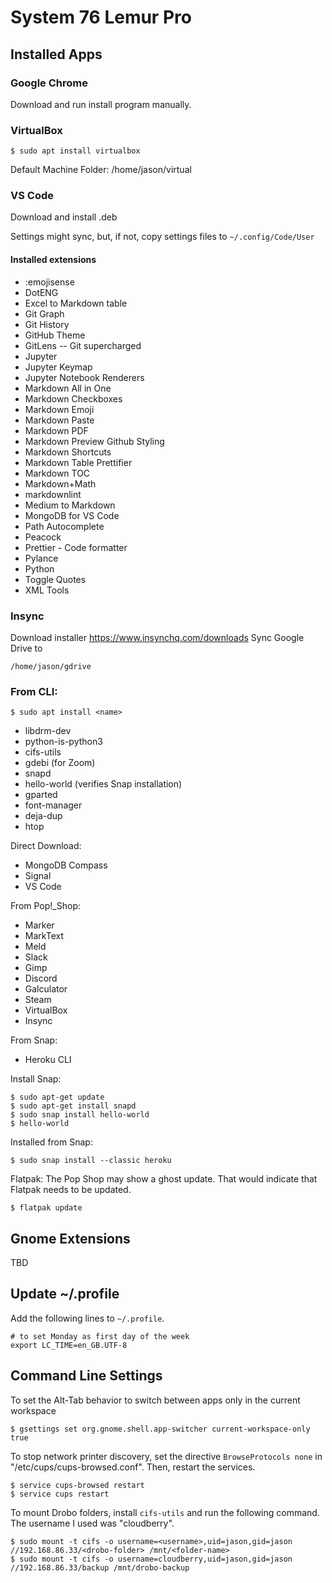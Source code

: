 # System 76 Lemur Pro

## Installed Apps

### Google Chrome

Download and run install program manually.

### VirtualBox

```
$ sudo apt install virtualbox
```

Default Machine Folder: /home/jason/virtual

### VS Code

Download and install .deb

Settings might sync, but, if not, copy settings files to
```~/.config/Code/User```

#### Installed extensions

- :emojisense
- DotENG
- Excel to Markdown table
- Git Graph
- Git History
- GitHub Theme
- GitLens -- Git supercharged
- Jupyter
- Jupyter Keymap
- Jupyter Notebook Renderers
- Markdown All in One
- Markdown Checkboxes
- Markdown Emoji
- Markdown Paste
- Markdown PDF
- Markdown Preview Github Styling
- Markdown Shortcuts
- Markdown Table Prettifier
- Markdown TOC
- Markdown+Math
- markdownlint
- Medium to Markdown
- MongoDB for VS Code
- Path Autocomplete
- Peacock
- Prettier - Code formatter
- Pylance
- Python
- Toggle Quotes
- XML Tools

### Insync

Download installer
https://www.insynchq.com/downloads
Sync Google Drive to 

```/home/jason/gdrive```

### From CLI:

```
$ sudo apt install <name>
```

- libdrm-dev
- python-is-python3
- cifs-utils
- gdebi (for Zoom)
- snapd
- hello-world (verifies Snap installation)
- gparted
- font-manager
- deja-dup
- htop

Direct Download:
- MongoDB Compass
- Signal
- VS Code

From Pop!_Shop:
- Marker
- MarkText
- Meld
- Slack
- Gimp
- Discord
- Galculator
- Steam
- VirtualBox
- Insync

From Snap:
- Heroku CLI

Install Snap:
```
$ sudo apt-get update
$ sudo apt-get install snapd
$ sudo snap install hello-world
$ hello-world
```

Installed from Snap:
```
$ sudo snap install --classic heroku
```

Flatpak:
The Pop Shop may show a ghost update. That would indicate that Flatpak needs to be updated.

```
$ flatpak update
```

## Gnome Extensions

TBD

## Update ~/.profile

Add the following lines to `~/.profile`.
```
# to set Monday as first day of the week
export LC_TIME=en_GB.UTF-8
```

## Command Line Settings

To set the Alt-Tab behavior to switch between apps only in the current workspace
```shell
$ gsettings set org.gnome.shell.app-switcher current-workspace-only true
```

To stop network printer discovery, set the directive `BrowseProtocols none` in "/etc/cups/cups-browsed.conf". Then, restart the services.
```shell
$ service cups-browsed restart
$ service cups restart
```

To mount Drobo folders, install `cifs-utils` and run the following command. The username I used was "cloudberry".
```
$ sudo mount -t cifs -o username=<username>,uid=jason,gid=jason //192.168.86.33/<drobo-folder> /mnt/<folder-name>
$ sudo mount -t cifs -o username=cloudberry,uid=jason,gid=jason //192.168.86.33/backup /mnt/drobo-backup
```
